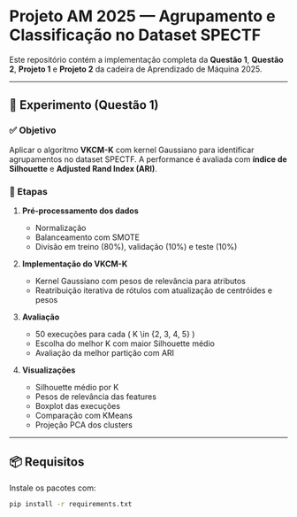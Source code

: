 # Projeto AM 2025 — Agrupamento e Classificação no Dataset SPECTF

Este repositório contém a implementação completa da **Questão 1**, **Questão 2**, **Projeto 1** e **Projeto 2** da cadeira de Aprendizado de Máquina 2025.

---

## 🧪 Experimento (Questão 1)

### ✅ Objetivo
Aplicar o algoritmo **VKCM-K** com kernel Gaussiano para identificar agrupamentos no dataset SPECTF. A performance é avaliada com **índice de Silhouette** e **Adjusted Rand Index (ARI)**.

### 📌 Etapas

1. **Pré-processamento dos dados**
   - Normalização
   - Balanceamento com SMOTE
   - Divisão em treino (80%), validação (10%) e teste (10%)

2. **Implementação do VKCM-K**
   - Kernel Gaussiano com pesos de relevância para atributos
   - Reatribuição iterativa de rótulos com atualização de centróides e pesos

3. **Avaliação**
   - 50 execuções para cada \( K \in \{2, 3, 4, 5\} \)
   - Escolha do melhor K com maior Silhouette médio
   - Avaliação da melhor partição com ARI

4. **Visualizações**
   - Silhouette médio por K
   - Pesos de relevância das features
   - Boxplot das execuções
   - Comparação com KMeans
   - Projeção PCA dos clusters

---

## 📦 Requisitos

Instale os pacotes com:

```bash
pip install -r requirements.txt